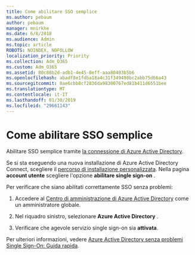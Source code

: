 ```yaml
---
title: Come abilitare SSO semplice
ms.author: pebaum
author: pebaum
manager: mnirkhe
ms.date: 6/8/2018
ms.audience: Admin
ms.topic: article
ROBOTS: NOINDEX, NOFOLLOW
localization_priority: Priority
ms.collection: Adm_O365
ms.custom: Adm_O365
ms.assetid: 80c88b2d-adb1-4e45-8eff-aaa80403b5b6
ms.openlocfilehash: abadf8e1fdba18a4c31f349498bc2abb75d66a43
ms.sourcegitcommit: 0ae6cbb8cf2836da98300767ed81b411d6551bee
ms.translationtype: MT
ms.contentlocale: it-IT
ms.lasthandoff: 01/30/2019
ms.locfileid: "29661143"
---
```

# <a name="how-to-enable-seamless-sso"></a>Come abilitare SSO semplice

Abilitare SSO semplice tramite [la connessione di Azure Active Directory](https://docs.microsoft.com/azure/active-directory/connect/active-directory-aadconnect).
  
Se si sta eseguendo una nuova installazione di Azure Active Directory Connect, scegliere il [percorso di installazione personalizzata](https://docs.microsoft.com/azure/active-directory/connect/active-directory-aadconnect-get-started-custom). Nella pagina **account utente** scegliere l'opzione **abilitare single sign-on** . 
  
Per verificare che siano abilitati correttamente SSO senza problemi:
  
1. Accedere al [Centro di amministrazione di Azure Active Directory](https://aad.portal.azure.com) come un amministratore globale. 
    
2. Nel riquadro sinistro, selezionare **Azure Active Directory** . 
    
3. Verificare che agevole servizio single sign-on sia **attivata**.
    
Per ulteriori informazioni, vedere [Azure Active Directory senza problemi Single Sign-On: Guida rapida](https://docs.microsoft.com/azure/active-directory/connect/active-directory-aadconnect-sso-quick-start).
  

